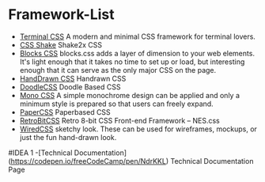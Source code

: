 # Framework-List
- [Terminal CSS](https://terminalcss.xyz/) A modern and minimal CSS framework for terminal lovers. 
- [CSS Shake](https://elrumordelaluz.github.io/csshake/) Shake2x CSS 
- [Blocks CSS](https://thesephist.github.io/blocks.css/) blocks.css adds a layer of dimension to your web elements. It's light enough that it takes no time to set up or load, but interesting enough that it can serve as the only major CSS on the page. 
- [HandDrawn CSS](https://fxaeberhard.github.io/handdrawn.css/) Handrawn CSS 
- [DoodleCSS](https://chr15m.github.io/DoodleCSS/) Doodle Based CSS 
- [Mono CSS](https://kokushin.github.io/mono.css/#feature) A simple monochrome design can be applied and only a minimum style is prepared so that users can freely expand. 
- [PaperCSS](https://www.getpapercss.com/docs/content/images/) Paperbased CSS
- [RetroBitCSS](https://nostalgic-css.github.io/NES.css/) Retro 8-bit CSS Front-end Framework – NES.css 
- [WiredCSS](https://wiredjs.com/) sketchy look. These can be used for wireframes, mockups, or just the fun hand-drawn look. 
[]()
[]()
[]()
[]()

#IDEA 1
-[Technical Documentation] (https://codepen.io/freeCodeCamp/pen/NdrKKL) Technical Documentation Page
